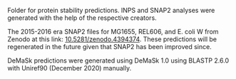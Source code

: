 Folder for protein stability predictions. INPS and SNAP2 analyses were generated with the help of the respective 
creators.

The 2015-2016 era SNAP2 files for MG1655, REL606, and E. coli W from Zenodo at this link: 
[10.5281/zenodo.4394374](10.5281/zenodo.4394374). These predictions will be regenerated in the future given that SNAP2
has been improved since.

DeMaSk predictions were generated using DeMaSk 1.0 using BLASTP 2.6.0 with Uniref90 (December 2020) manually.